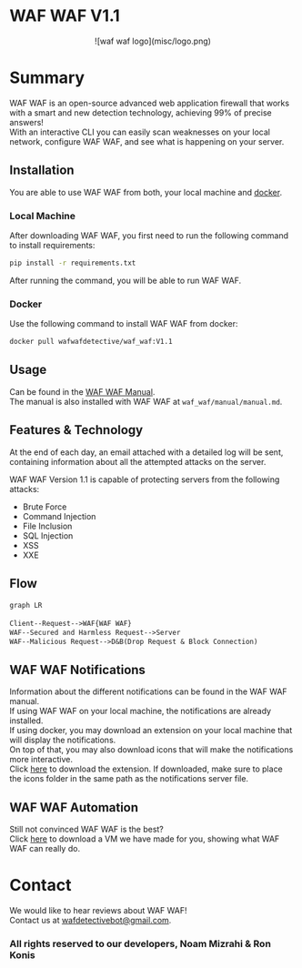 # WAF WAF V1.1
<div align="center">
![waf waf logo](misc/logo.png)
</div>

# Summary
WAF WAF is an open-source advanced web application firewall that works with a smart and new detection technology, achieving 99% of precise answers!<br>
With an interactive CLI you can easily scan weaknesses on your local network, configure WAF WAF, and see what is happening on your server.

## Installation
You are able to use WAF WAF from both, your local machine and [docker](https://docs.docker.com/).

### Local Machine
After downloading WAF WAF, you first need to run the following command to install requirements:
```bash
pip install -r requirements.txt
```
After running the command, you will be able to run WAF WAF.

### Docker
Use the following command to install WAF WAF from docker:
```bash
docker pull wafwafdetective/waf_waf:V1.1
```

## Usage
Can be found in the [WAF WAF Manual](https://gitlab.com/magshimim-markez-2021/10/1003/pardes-hana-1003-waf/-/blob/master/manual/manual.md).<br>
The manual is also installed with WAF WAF at `waf_waf/manual/manual.md`.

## Features & Technology
At the end of each day, an email attached with a detailed log will be sent, containing information about all the attempted attacks on the server.<br>

WAF WAF Version 1.1 is capable of protecting servers from the following attacks:
- Brute Force
- Command Injection
- File Inclusion
- SQL Injection
- XSS
- XXE

## Flow
```mermaid
graph LR

Client--Request-->WAF{WAF WAF}
WAF--Secured and Harmless Request-->Server
WAF--Malicious Request-->D&B(Drop Request & Block Connection)
```

## WAF WAF Notifications
Information about the different notifications can be found in the WAF WAF manual.<br>
If using WAF WAF on your local machine, the notifications are already installed.<br>
If using docker, you may download an extension on your local machine that will display the notifications.<br>
On top of that, you may also download icons that will make the notifications more interactive.<br>
Click [here](https://drive.google.com/drive/folders/11Bm9YtwWrHXmXJhasSBlUgZx7g0BBXRN?usp=sharing) to download the extension. If downloaded, make sure to place the icons folder in the same path as the notifications server file.<br>

## WAF WAF Automation
Still not convinced WAF WAF is the best?<br>
Click [here](https://drive.google.com/drive/folders/1pBd6fWv1kkBuKZqtJfThHg1Jn0sRj42d?usp=sharing) to download a VM we have made for you, showing what WAF WAF can really do.

# Contact
We would like to hear reviews about WAF WAF!<br>
Contact us at [wafdetectivebot@gmail.com](mailto:wafdetectivebot@gmail.com).

### All rights reserved to our developers, Noam Mizrahi & Ron Konis
